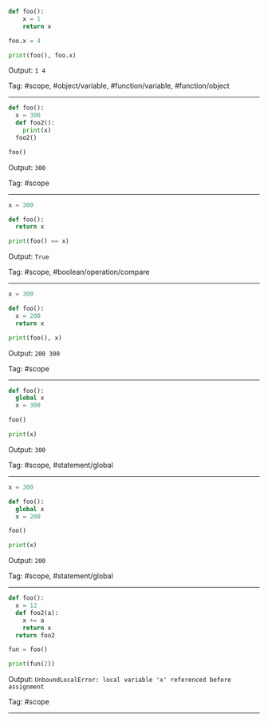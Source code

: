 ```python
def foo():
    x = 1
    return x

foo.x = 4

print(foo(), foo.x)
```
Output: `1 4`

Tag: #scope, #object/variable, #function/variable, #function/object

---

```python
def foo():
  x = 300
  def foo2():
    print(x)
  foo2()

foo() 
```
Output: `300`

Tag: #scope

---

```python
x = 300

def foo():
  return x

print(foo() == x)
```
Output: `True`

Tag: #scope, #boolean/operation/compare

---

```python
x = 300

def foo():
  x = 200
  return x

print(foo(), x)
```
Output: `200 300`

Tag: #scope

---

```python
def foo():
  global x
  x = 300

foo()

print(x)
```
Output: `300`

Tag: #scope, #statement/global

---

```python
x = 300

def foo():
  global x
  x = 200

foo()

print(x) 
```
Output: `200`

Tag: #scope, #statement/global

---

```python
def foo():
  x = 12
  def foo2(a):
    x += a
    return x
  return foo2

fun = foo()

print(fun(2))
```
Output: `UnboundLocalError: local variable 'x' referenced before assignment`

Tag: #scope

---
